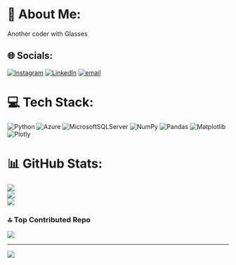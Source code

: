 # 💫 About Me:
Another coder with Glasses<br>


## 🌐 Socials:
[![Instagram](https://img.shields.io/badge/Instagram-%23E4405F.svg?logo=Instagram&logoColor=white)](https://instagram.com/mairoshanhu) [![LinkedIn](https://img.shields.io/badge/LinkedIn-%230077B5.svg?logo=linkedin&logoColor=white)](https://linkedin.com/in/mairoshanhu) [![email](https://img.shields.io/badge/Email-D14836?logo=gmail&logoColor=white)](mailto:roshankumaruttam123@gmail.com) 

# 💻 Tech Stack:
![Python](https://img.shields.io/badge/python-3670A0?style=for-the-badge&logo=python&logoColor=ffdd54) ![Azure](https://img.shields.io/badge/azure-%230072C6.svg?style=for-the-badge&logo=microsoftazure&logoColor=white) ![MicrosoftSQLServer](https://img.shields.io/badge/Microsoft%20SQL%20Server-CC2927?style=for-the-badge&logo=microsoft%20sql%20server&logoColor=white) ![NumPy](https://img.shields.io/badge/numpy-%23013243.svg?style=for-the-badge&logo=numpy&logoColor=white) ![Pandas](https://img.shields.io/badge/pandas-%23150458.svg?style=for-the-badge&logo=pandas&logoColor=white) ![Matplotlib](https://img.shields.io/badge/Matplotlib-%23ffffff.svg?style=for-the-badge&logo=Matplotlib&logoColor=black) ![Plotly](https://img.shields.io/badge/Plotly-%233F4F75.svg?style=for-the-badge&logo=plotly&logoColor=white)
# 📊 GitHub Stats:
![](https://github-readme-stats.vercel.app/api?username=mairoshanhu&theme=neon&hide_border=false&include_all_commits=false&count_private=false)<br/>
![](https://nirzak-streak-stats.vercel.app/?user=mairoshanhu&theme=neon&hide_border=false)<br/>
![](https://github-readme-stats.vercel.app/api/top-langs/?username=roshankumaruttam&theme=neon&hide_border=false&include_all_commits=false&count_private=false&layout=compact)

### 🔝 Top Contributed Repo
![](https://github-contributor-stats.vercel.app/api?username=mairoshanhu&limit=5&theme=neon&combine_all_yearly_contributions=true)

---
[![](https://visitcount.itsvg.in/api?id=mairoshanhu&icon=0&color=0)](https://visitcount.itsvg.in)

<!-- Proudly created with GPRM ( https://gprm.itsvg.in ) -->
